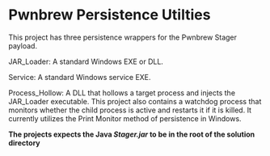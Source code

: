 # Pwnbrew Persistence Utilties

This project has three persistence wrappers for the Pwnbrew Stager payload. 

JAR_Loader:  A standard Windows EXE or DLL.

Service: A standard Windows service EXE.

Process_Hollow: A DLL that hollows a target process and injects the JAR_Loader executable. This project also contains a watchdog process that monitors whether the child process is active and restarts it if it is killed. It currently utilizes the Print Monitor method of persistence in Windows.

**The projects expects the Java _Stager.jar_ to be in the root of the solution directory**
